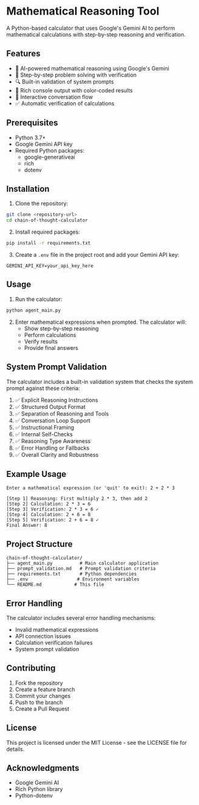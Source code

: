 # Mathematical Reasoning Tool

A Python-based calculator that uses Google's Gemini AI to perform mathematical calculations with step-by-step reasoning and verification.

## Features

- 🤖 AI-powered mathematical reasoning using Google's Gemini
- 📝 Step-by-step problem solving with verification
- 🔍 Built-in validation of system prompts
- 🎨 Rich console output with color-coded results
- 🔄 Interactive conversation flow
- ✅ Automatic verification of calculations

## Prerequisites

- Python 3.7+
- Google Gemini API key
- Required Python packages:
  - google-generativeai
  - rich
  - dotenv

## Installation

1. Clone the repository:
```bash
git clone <repository-url>
cd chain-of-thought-calculator
```

2. Install required packages:
```bash
pip install -r requirements.txt
```

3. Create a `.env` file in the project root and add your Gemini API key:
```env
GEMINI_API_KEY=your_api_key_here
```

## Usage

1. Run the calculator:
```bash
python agent_main.py
```

2. Enter mathematical expressions when prompted. The calculator will:
   - Show step-by-step reasoning
   - Perform calculations
   - Verify results
   - Provide final answers

## System Prompt Validation

The calculator includes a built-in validation system that checks the system prompt against these criteria:

1. ✅ Explicit Reasoning Instructions
2. ✅ Structured Output Format
3. ✅ Separation of Reasoning and Tools
4. ✅ Conversation Loop Support
5. ✅ Instructional Framing
6. ✅ Internal Self-Checks
7. ✅ Reasoning Type Awareness
8. ✅ Error Handling or Fallbacks
9. ✅ Overall Clarity and Robustness

## Example Usage

```
Enter a mathematical expression (or 'quit' to exit): 2 + 2 * 3

[Step 1] Reasoning: First multiply 2 * 3, then add 2
[Step 2] Calculation: 2 * 3 = 6
[Step 3] Verification: 2 * 3 = 6 ✓
[Step 4] Calculation: 2 + 6 = 8
[Step 5] Verification: 2 + 6 = 8 ✓
Final Answer: 8
```

## Project Structure

```
chain-of-thought-calculator/
├── agent_main.py          # Main calculator application
├── prompt_validation.md   # Prompt validation criteria
├── requirements.txt       # Python dependencies
├── .env                  # Environment variables
└── README.md            # This file
```

## Error Handling

The calculator includes several error handling mechanisms:
- Invalid mathematical expressions
- API connection issues
- Calculation verification failures
- System prompt validation

## Contributing

1. Fork the repository
2. Create a feature branch
3. Commit your changes
4. Push to the branch
5. Create a Pull Request

## License

This project is licensed under the MIT License - see the LICENSE file for details.

## Acknowledgments

- Google Gemini AI
- Rich Python library
- Python-dotenv 